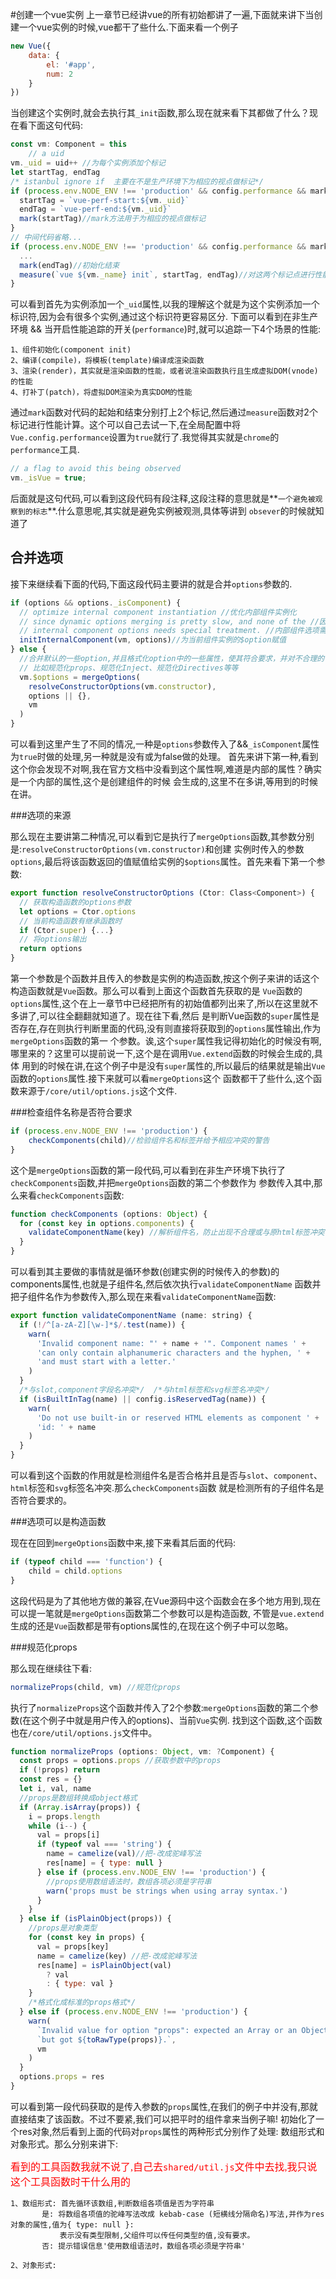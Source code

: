 #创建一个vue实例
上一章节已经讲vue的所有初始都讲了一遍,下面就来讲下当创建一个vue实例的时候,vue都干了些什么.下面来看一个例子

```js
new Vue({
    data: {
        el: '#app',
        num: 2
    }
})
```
当创建这个实例时,就会去执行其`_init`函数,那么现在就来看下其都做了什么？现在看下面这句代码:

```js
const vm: Component = this
    // a uid
vm._uid = uid++ //为每个实例添加个标记
let startTag, endTag
/* istanbul ignore if  主要在不是生产环境下为相应的视点做标记*/
if (process.env.NODE_ENV !== 'production' && config.performance && mark) {
  startTag = `vue-perf-start:${vm._uid}`
  endTag = `vue-perf-end:${vm._uid}`
  mark(startTag)//mark方法用于为相应的视点做标记
}
// 中间代码省略...
if (process.env.NODE_ENV !== 'production' && config.performance && mark) {
  ...
  mark(endTag)//初始化结束
  measure(`vue ${vm._name} init`, startTag, endTag)//对这两个标记点进行性能计算
}
```
可以看到首先为实例添加一个`_uid`属性,以我的理解这个就是为这个实例添加一个标识符,因为会有很多个实例,通过这个标识符更容易区分.
下面可以看到在非生产环境 && 当开启性能追踪的开关(`performance`)时,就可以追踪一下4个场景的性能:

    1、组件初始化(component init)
    2、编译(compile)，将模板(template)编译成渲染函数
    3、渲染(render)，其实就是渲染函数的性能，或者说渲染函数执行且生成虚拟DOM(vnode)的性能
    4、打补丁(patch)，将虚拟DOM渲染为真实DOM的性能
通过`mark`函数对代码的起始和结束分别打上2个标记,然后通过`measure`函数对2个标记进行性能计算。这个可以自己去试一下,在全局配置中将
`Vue.config.performance`设置为`true`就行了.我觉得其实就是`chrome`的`performance`工具.

```js
// a flag to avoid this being observed
vm._isVue = true;
```
后面就是这句代码,可以看到这段代码有段注释,这段注释的意思就是**`一个避免被观察到的标志`**.什么意思呢,其实就是避免实例被观测,具体等讲到
`obsever`的时候就知道了

## 合并选项

接下来继续看下面的代码,下面这段代码主要讲的就是合并`options`参数的.
```js
if (options && options._isComponent) {
  // optimize internal component instantiation //优化内部组件实例化
  // since dynamic options merging is pretty slow, and none of the //因为动态选项合并非常慢，而且没有一个
  // internal component options needs special treatment. //内部组件选项需要特殊处理。
  initInternalComponent(vm, options)//为当前组件实例的$option赋值
} else {
  //合并默认的一些option,并且格式化option中的一些属性，使其符合要求，并对不合理的警告提示，
  // 比如规范化props、规范化Inject、规范化Directives等等
  vm.$options = mergeOptions(
    resolveConstructorOptions(vm.constructor),
    options || {},
    vm
  )
}
```
可以看到这里产生了不同的情况,一种是`options`参数传入了&&`_isComponent`属性为`true`时做的处理,另一种就是没有或为false做的处理。
首先来讲下第一种,看到这个你会发现不对啊,我在官方文档中没看到这个属性啊,难道是内部的属性？确实是一个内部的属性,这个是创建组件的时候
会生成的,这里不在多讲,等用到的时候在讲。

###选项的来源

那么现在主要讲第二种情况,可以看到它是执行了`mergeOptions`函数,其参数分别是:`resolveConstructorOptions(vm.constructor)`和创建
实例时传入的参数`options`,最后将该函数返回的值赋值给实例的`$options`属性。首先来看下第一个参数:
```js
export function resolveConstructorOptions (Ctor: Class<Component>) {
  // 获取构造函数的options参数
  let options = Ctor.options
  // 当前构造函数有继承函数时
  if (Ctor.super) {...}
  // 将options输出
  return options
}
```
第一个参数是个函数并且传入的参数是实例的构造函数,按这个例子来讲的话这个构造函数就是`Vue`函数。那么可以看到上面这个函数首先获取的是
`Vue`函数的`options`属性,这个在上一章节中已经把所有的初始值都列出来了,所以在这里就不多讲了,可以往全翻翻就知道了。现在往下看,然后
是判断Vue函数的`super`属性是否存在,存在则执行判断里面的代码,没有则直接将获取到的`options`属性输出,作为`mergeOptions`函数的第一
个参数。诶,这个`super`属性我记得初始化的时候没有啊,哪里来的？这里可以提前说一下,这个是在调用`Vue.extend`函数的时候会生成的,具体
用到的时候在讲,在这个例子中是没有`super`属性的,所以最后的结果就是输出`Vue`函数的`options`属性.接下来就可以看`mergeOptions`这个
函数都干了些什么,这个函数来源于`/core/util/options.js`这个文件.

###检查组件名称是否符合要求

```js
if (process.env.NODE_ENV !== 'production') {
    checkComponents(child)//检验组件名和标签并给予相应冲突的警告
}
```
这个是`mergeOptions`函数的第一段代码,可以看到在非生产环境下执行了`checkComponents`函数,并把`mergeOptions`函数的第二个参数作为
参数传入其中,那么来看`checkComponents`函数:
```js
function checkComponents (options: Object) {
  for (const key in options.components) {
    validateComponentName(key) //解析组件名，防止出现不合理或与原html标签冲突
  }
}
```
可以看到其主要做的事情就是循环参数(创建实例的时候传入的参数)的components属性,也就是子组件名,然后依次执行`validateComponentName`
函数并把子组件名作为参数传入,那么现在来看`validateComponentName`函数:
```js
export function validateComponentName (name: string) {
  if (!/^[a-zA-Z][\w-]*$/.test(name)) {
    warn(
      'Invalid component name: "' + name + '". Component names ' +
      'can only contain alphanumeric characters and the hyphen, ' +
      'and must start with a letter.'
    )
  }
  /*与slot,component字段名冲突*/  /*与html标签和svg标签名冲突*/
  if (isBuiltInTag(name) || config.isReservedTag(name)) {
    warn(
      'Do not use built-in or reserved HTML elements as component ' +
      'id: ' + name
    )
  }
}
```
可以看到这个函数的作用就是检测组件名是否合格并且是否与`slot`、`component`、`html`标签和`svg`标签名冲突.那么`checkComponents`函数
就是检测所有的子组件名是否符合要求的。

###选项可以是构造函数

现在在回到`mergeOptions`函数中来,接下来看其后面的代码:
```js
if (typeof child === 'function') {
    child = child.options
}
```
这段代码是为了其他地方做的兼容,在Vue源码中这个函数会在多个地方用到,现在可以提一笔就是`mergeOptions`函数第二个参数可以是构造函数,
不管是`vue.extend`生成的还是`Vue`函数都是带有options属性的,在现在这个例子中可以忽略。

###规范化props

那么现在继续往下看: 
```js
normalizeProps(child, vm) //规范化props
```
执行了`normalizeProps`这个函数并传入了2个参数:`mergeOptions`函数的第二个参数(在这个例子中就是用户传入的options)、当前`Vue`实例.
找到这个函数,这个函数也在`/core/util/options.js`文件中。
```js
function normalizeProps (options: Object, vm: ?Component) {
  const props = options.props //获取参数中的props
  if (!props) return
  const res = {}
  let i, val, name
  //props是数组转换成object格式
  if (Array.isArray(props)) {
    i = props.length
    while (i--) {
      val = props[i]
      if (typeof val === 'string') {
        name = camelize(val)//把-改成驼峰写法
        res[name] = { type: null }
      } else if (process.env.NODE_ENV !== 'production') {
        //props使用数组语法时，数组各项必须是字符串
        warn('props must be strings when using array syntax.')
      }
    }
  } else if (isPlainObject(props)) {
    //props是对象类型
    for (const key in props) {
      val = props[key]
      name = camelize(key) //把-改成驼峰写法
      res[name] = isPlainObject(val)
        ? val
        : { type: val }
    }
    /*格式化成标准的props格式*/
  } else if (process.env.NODE_ENV !== 'production') {
    warn(
      `Invalid value for option "props": expected an Array or an Object, ` +
      `but got ${toRawType(props)}.`,
      vm
    )
  }
  options.props = res
}
```
可以看到第一段代码获取的是传入参数的`props`属性,在我们的例子中并没有,那就直接结束了该函数。不过不要紧,我们可以把平时的组件拿来当例子嘛!
初始化了一个res对象,然后看到上面的代码对`props`属性的两种形式分别作了处理: 数组形式和对象形式。那么分别来讲下:

<font color=red size=3 face="黑体">看到的工具函数我就不说了,自己去`shared/util.js`文件中去找,我只说这个工具函数时干什么用的</font>

    1、数组形式: 首先循环该数组,判断数组各项值是否为字符串
           是: 将数组各项值的驼峰写法改成 kebab-case (短横线分隔命名)写法,并作为res对象的属性,值为{ type: null }:
               表示没有类型限制,父组件可以传任何类型的值,没有要求。
           否: 提示错误信息'使用数组语法时，数组各项必须是字符串'

    2、对象形式: 













